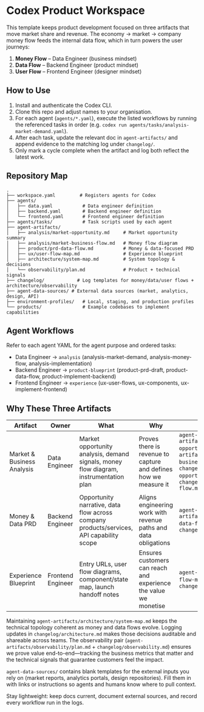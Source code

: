 # Codex Product Workspace

This template keeps product development focused on three artifacts that move market share and revenue. The economy → market → company money flow feeds the internal data flow, which in turn powers the user journeys:
1. **Money Flow** – Data Engineer (business mindset)
2. **Data Flow** – Backend Engineer (product mindset)
3. **User Flow** – Frontend Engineer (designer mindset)

## How to Use
1. Install and authenticate the Codex CLI.
2. Clone this repo and adjust names to your organisation.
3. For each agent (`agents/*.yaml`), execute the listed workflows by running the referenced tasks in order (e.g. `codex run agents/tasks/analysis-market-demand.yaml`).
4. After each task, update the relevant doc in `agent-artifacts/` and append evidence to the matching log under `changelog/`.
5. Only mark a cycle complete when the artifact and log both reflect the latest work.

## Repository Map
```
.
├── workspace.yaml         # Registers agents for Codex
├── agents/
│   ├── data.yaml           # Data engineer definition
│   ├── backend.yaml        # Backend engineer definition
│   └── frontend.yaml       # Frontend engineer definition
├── agents/tasks/           # Task scripts used by each agent
├── agent-artifacts/
│   ├── analysis/market-opportunity.md     # Market opportunity summary
│   ├── analysis/market-business-flow.md   # Money flow diagram
│   ├── product/prd-data-flow.md           # Money & data-focused PRD
│   ├── ux/user-flow-map.md                # Experience blueprint
│   ├── architecture/system-map.md         # System topology & decisions
│   └── observability/plan.md              # Product + technical signals
├── changelog/            # Log templates for money/data/user flows + architecture/observability
├── agent-data-sources/ # External data sources (market, analytics, design, API)
├── environment-profiles/   # Local, staging, and production profiles
└── products/               # Example codebases to implement capabilities
```

## Agent Workflows
Refer to each agent YAML for the agent purpose and ordered tasks:
- Data Engineer → `analysis` (analysis-market-demand, analysis-money-flow, analysis-implementation)
- Backend Engineer → `product-blueprint` (product-prd-draft, product-data-flow, product-implement-backend)
- Frontend Engineer → `experience` (ux-user-flows, ux-components, ux-implement-frontend)

## Why These Three Artifacts
| Artifact | Owner | What | Why | Evidence |
|----------|-------|------|-----|----------|
| Market & Business Analysis | Data Engineer | Market opportunity analysis, demand signals, money flow diagram, instrumentation plan | Proves there is revenue to capture and defines how we measure it | `agent-artifacts/analysis/market-opportunity.md`, `agent-artifacts/analysis/market-business-flow.md`, `changelog/market-opportunity.md`, `changelog/market-business-flow.md` |
| Money & Data PRD | Backend Engineer | Opportunity narrative, data flow across company products/services, API capability scope | Aligns engineering work with revenue paths and data obligations | `agent-artifacts/product/prd-data-flow.md` + `changelog/prd-data-flow.md` |
| Experience Blueprint | Frontend Engineer | Entry URLs, user flow diagrams, component/state map, launch handoff notes | Ensures customers can reach and experience the value we monetise | `agent-artifacts/ux/user-flow-map.md` + `changelog/user-flow-map.md` |


Maintaining `agent-artifacts/architecture/system-map.md` keeps the technical topology coherent as money and data flows evolve. Logging updates in `changelog/architecture.md` makes those decisions auditable and shareable across teams. The observability pair (`agent-artifacts/observability/plan.md` + `changelog/observability.md`) ensures we prove value end-to-end—tracking the business metrics that matter and the technical signals that guarantee customers feel the impact.

`agent-data-sources/` contains blank templates for the external inputs you rely on (market reports, analytics portals, design repositories). Fill them in with links or instructions so agents and humans know where to pull context.

Stay lightweight: keep docs current, document external sources, and record every workflow run in the logs.
